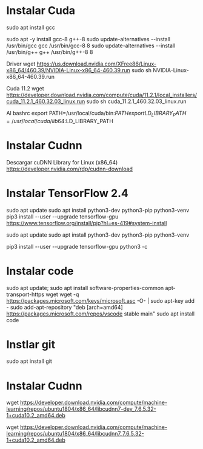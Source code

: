 

# Instalar Cuda

sudo apt install gcc

sudo apt -y install gcc-8 g++-8
sudo update-alternatives --install /usr/bin/gcc gcc /usr/bin/gcc-8 8
sudo update-alternatives --install /usr/bin/g++ g++ /usr/bin/g++-8 8


Driver
wget https://us.download.nvidia.com/XFree86/Linux-x86_64/460.39/NVIDIA-Linux-x86_64-460.39.run
sudo sh NVIDIA-Linux-x86_64-460.39.run 

Cuda 11.2
wget https://developer.download.nvidia.com/compute/cuda/11.2.1/local_installers/cuda_11.2.1_460.32.03_linux.run
sudo sh cuda_11.2.1_460.32.03_linux.run


Al bashrc 
export PATH=/usr/local/cuda/bin:$PATH  
export LD_LIBRARY_PATH=/usr/local/cuda/lib64:$LD_LIBRARY_PATH   

# Instalar Cudnn
Descargar cuDNN Library for Linux (x86_64)
https://developer.nvidia.com/rdp/cudnn-download



# Instalar TensorFlow 2.4
sudo apt update
sudo apt install python3-dev python3-pip python3-venv
pip3 install --user --upgrade tensorflow-gpu
https://www.tensorflow.org/install/pip?hl=es-419#system-install

sudo apt update
sudo apt install python3-dev python3-pip python3-venv

pip3 install --user --upgrade tensorflow-gpu
python3 -c 


# Instalar code
sudo apt update; sudo apt install software-properties-common apt-transport-https wget
wget -q https://packages.microsoft.com/keys/microsoft.asc -O- | sudo apt-key add -
sudo add-apt-repository "deb [arch=amd64] https://packages.microsoft.com/repos/vscode stable main"
sudo apt install code

# Instlar git
sudo apt install git

# Instalar Cudnn

wget https://developer.download.nvidia.com/compute/machine-learning/repos/ubuntu1804/x86_64/libcudnn7-dev_7.6.5.32-1+cuda10.2_amd64.deb

wget https://developer.download.nvidia.com/compute/machine-learning/repos/ubuntu1804/x86_64/libcudnn7_7.6.5.32-1+cuda10.2_amd64.deb
